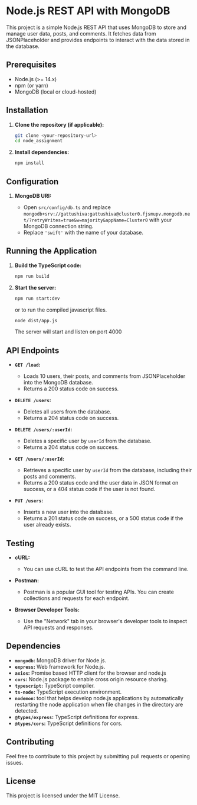 # Node.js REST API with MongoDB

This project is a simple Node.js REST API that uses MongoDB to store and manage user data, posts, and comments. It fetches data from JSONPlaceholder and provides endpoints to interact with the data stored in the database.

## Prerequisites

* Node.js (>= 14.x)
* npm (or yarn)
* MongoDB (local or cloud-hosted)

## Installation

1.  **Clone the repository (if applicable):**

    ```bash
    git clone <your-repository-url>
    cd node_assignment
    ```

2.  **Install dependencies:**

    ```bash
    npm install
    ```

## Configuration

1.  **MongoDB URI:**

    * Open `src/config/db.ts` and replace `mongodb+srv://gattushiva:gattushiva@cluster0.fjsmupv.mongodb.net/?retryWrites=true&w=majority&appName=Cluster0` with your MongoDB connection string.
    * Replace `'swift'` with the name of your database.


## Running the Application

1.  **Build the TypeScript code:**

    ```bash
    npm run build
    ```

2.  **Start the server:**

    ```bash
    npm run start:dev
    ```

    or to run the compiled javascript files.

    ```bash
    node dist/app.js
    ```

    The server will start and listen on port 4000 

## API Endpoints

* **`GET /load`:**
    * Loads 10 users, their posts, and comments from JSONPlaceholder into the MongoDB database.
    * Returns a 200 status code on success.

* **`DELETE /users`:**
    * Deletes all users from the database.
    * Returns a 204 status code on success.

* **`DELETE /users/:userId`:**
    * Deletes a specific user by `userId` from the database.
    * Returns a 204 status code on success.

* **`GET /users/:userId`:**
    * Retrieves a specific user by `userId` from the database, including their posts and comments.
    * Returns a 200 status code and the user data in JSON format on success, or a 404 status code if the user is not found.

* **`PUT /users`:**
    * Inserts a new user into the database.
    * Returns a 201 status code on success, or a 500 status code if the user already exists.

## Testing

* **cURL:**
    * You can use cURL to test the API endpoints from the command line.

* **Postman:**
    * Postman is a popular GUI tool for testing APIs. You can create collections and requests for each endpoint.

* **Browser Developer Tools:**
    * Use the "Network" tab in your browser's developer tools to inspect API requests and responses.

## Dependencies

* **`mongodb`:** MongoDB driver for Node.js.
* **`express`:** Web framework for Node.js.
* **`axios`:** Promise based HTTP client for the browser and node.js
* **`cors`:** Node.js package to enable cross origin resource sharing.
* **`typescript`:** TypeScript compiler.
* **`ts-node`:** TypeScript execution environment.
* **`nodemon`:** tool that helps develop node.js applications by automatically restarting the node application when file changes in the directory are detected.
* **`@types/express`:** TypeScript definitions for express.
* **`@types/cors`:** TypeScript definitions for cors.

## Contributing

Feel free to contribute to this project by submitting pull requests or opening issues.

## License

This project is licensed under the MIT License.
